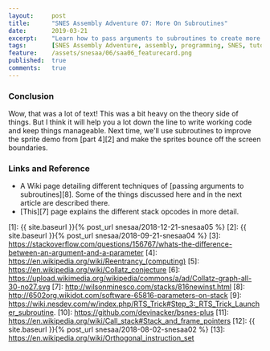 ```yaml
---
layout:     post
title:      "SNES Assembly Adventure 07: More On Subroutines"
date:       2019-03-21
excerpt:    "Learn how to pass arguments to subroutines to create more robust and reusable code"
tags:       [SNES Assembly Adventure, assembly, programming, SNES, tutorial]
feature:    /assets/snesaa/06/saa06_featurecard.png
published:  true
comments:   true
---
```



### Conclusion
Wow, that was a lot of text! This was a bit heavy on the theory side of things. But I think it will help you a lot down the line to write working code and keep things manageable. Next time, we'll use subroutines to improve the sprite demo from [part 4][2] and make the sprites bounce off the screen boundaries.

### Links and Reference
* A Wiki page detailing different techniques of [passing arguments to subroutines][8]. Some of the things discussed here and in the next article are described there.
* [This][7] page explains the different stack opcodes in more detail.

[1]: {{ site.baseurl }}{% post_url snesaa/2018-12-21-snesaa05 %}
[2]: {{ site.baseurl }}{% post_url snesaa/2018-09-21-snesaa04 %}
[3]: https://stackoverflow.com/questions/156767/whats-the-difference-between-an-argument-and-a-parameter
[4]: https://en.wikipedia.org/wiki/Reentrancy_(computing)
[5]: https://en.wikipedia.org/wiki/Collatz_conjecture
[6]: https://upload.wikimedia.org/wikipedia/commons/a/ad/Collatz-graph-all-30-no27.svg
[7]: http://wilsonminesco.com/stacks/816newinst.html
[8]: http://6502org.wikidot.com/software-65816-parameters-on-stack
[9]: https://wiki.nesdev.com/w/index.php/RTS_Trick#Step_3:_RTS_Trick_Launcher_subroutine.
[10]: https://github.com/devinacker/bsnes-plus
[11]: https://en.wikipedia.org/wiki/Call_stack#Stack_and_frame_pointers
[12]: {{ site.baseurl }}{% post_url snesaa/2018-08-02-snesaa02 %}
[13]: https://en.wikipedia.org/wiki/Orthogonal_instruction_set
